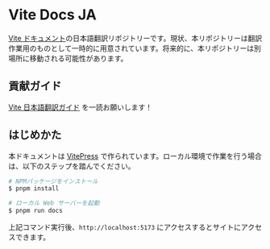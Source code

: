 # Vite Docs JA

[Vite ドキュメント](https://vitejs.dev)の日本語翻訳リポジトリーです。現状、本リポジトリーは翻訳作業用のものとして一時的に用意されています。将来的に、本リポジトリーは別場所に移動される可能性があります。

## 貢献ガイド
[Vite 日本語翻訳ガイド](https://github.com/vitejs/docs-ja/blob/main/CONTRIBUTING.md) を一読お願いします！


## はじめかた

本ドキュメントは [VitePress](https://vitepress.vuejs.org/) で作られています。ローカル環境で作業を行う場合は、以下のステップを踏んでください。

```bash
# NPMパッケージをインストール
$ pnpm install

# ローカル Web サーバーを起動
$ pnpm run docs
```

上記コマンド実行後、`http://localhost:5173` にアクセスするとサイトにアクセスできます。

